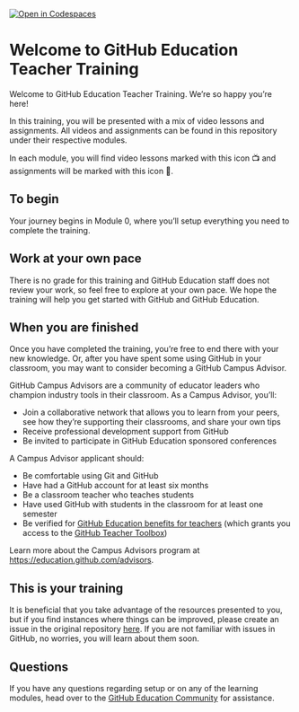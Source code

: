 [![Open in Codespaces](https://classroom.github.com/assets/launch-codespace-7f7980b617ed060a017424585567c406b6ee15c891e84e1186181d67ecf80aa0.svg)](https://classroom.github.com/open-in-codespaces?assignment_repo_id=11405575)
# Welcome to GitHub Education Teacher Training
Welcome to GitHub Education Teacher Training. We’re so happy you’re here!  

In this training, you will be presented with a mix of video lessons and assignments. All videos and assignments can be found in this repository under their respective modules.  

In each module, you will find video lessons marked with this icon 📺 and assignments will be marked with this icon 📓. 

## To begin
Your journey begins in Module 0, where you’ll setup everything you need to complete the training.

## Work at your own pace
There is no grade for this training and GitHub Education staff does not review your work, so feel free to explore at your own pace. We hope the training will help you get started with GitHub and GitHub Education.

## When you are finished

Once you have completed the training, you’re free to end there with your new knowledge. Or, after you have spent some using GitHub in your classroom, you may want to consider becoming a GitHub Campus Advisor.

GitHub Campus Advisors are a community of educator leaders who champion industry tools in their classroom. As a Campus Advisor, you’ll:
- Join a collaborative network that allows you to learn from your peers, see how they’re supporting their classrooms, and share your own tips
- Receive professional development support from GitHub
- Be invited to participate in GitHub Education sponsored conferences

A Campus Advisor applicant should:
- Be comfortable using Git and GitHub
- Have had a GitHub account for at least six months
- Be a classroom teacher who teaches students
- Have used GitHub with students in the classroom for at least one semester
- Be verified for [GitHub Education benefits for teachers](https://education.github.com/discount_requests/teacher_application) (which grants you access to the [GitHub Teacher Toolbox](https://education.github.com/toolbox))

Learn more about the Campus Advisors program at https://education.github.com/advisors.

## This is your training

It is beneficial that you take advantage of the resources presented to you, but if you find instances where things can be improved, please create an issue in the original repository [here](https://github.com/github-campus-advisors/Campus-Advisor-Training/issues/new?assignees=arelia&labels=suggestion&template=suggestion.md&title=%5BSUGGESTION%5D+Suggestion+title). If you are not familiar with issues in GitHub, no worries, you will learn about them soon.

## Questions
If you have any questions regarding setup or on any of the learning modules, head over to the [GitHub Education Community](https://education.github.community/c/teachers/advisors) for assistance.
